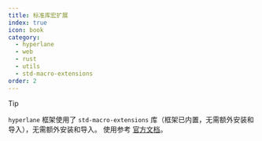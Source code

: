 ```yaml
---
title: 标准库宏扩展
index: true
icon: book
category:
  - hyperlane
  - web
  - rust
  - utils
  - std-macro-extensions
order: 2
---
```


<Share colorful />

> [!tip]
>
> `hyperlane` 框架使用了 `std-macro-extensions` 库（框架已内置，无需额外安装和导入），无需额外安装和导入。
> 使用参考 [官方文档](../../std-macro-extensions/README.md)。

<Bottom />
